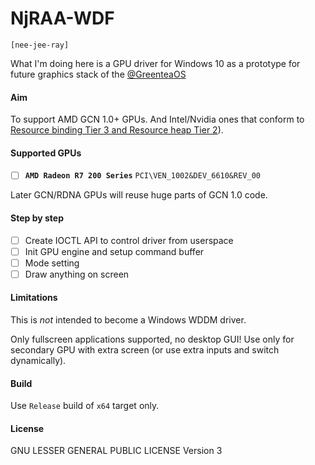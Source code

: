 # NjRAA-WDF

`[nee-jee-ray]`

What I'm doing here is a GPU driver for Windows 10 as a prototype for future graphics stack of the [@GreenteaOS](https://github.com/GreenteaOS)

#### Aim

To support AMD GCN 1.0+ GPUs. And Intel/Nvidia ones that conform to
[Resource binding Tier 3 and Resource heap Tier 2](https://en.wikipedia.org/wiki/Feature_levels_in_Direct3D#Support_matrix)).

#### Supported GPUs

- [ ] **`AMD Radeon R7 200 Series`** `PCI\VEN_1002&DEV_6610&REV_00`

Later GCN/RDNA GPUs will reuse huge parts of GCN 1.0 code.

#### Step by step

- [ ] Create IOCTL API to control driver from userspace
- [ ] Init GPU engine and setup command buffer
- [ ] Mode setting
- [ ] Draw anything on screen

#### Limitations

This is *not* intended to become a Windows WDDM driver.

Only fullscreen applications supported, no desktop GUI!
Use only for secondary GPU with extra screen
(or use extra inputs and switch dynamically).

#### Build

Use `Release` build of `x64` target only.

#### License

GNU LESSER GENERAL PUBLIC LICENSE Version 3
